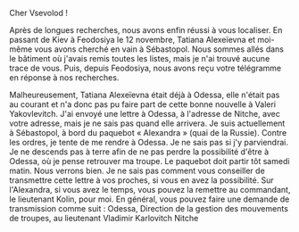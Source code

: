 Cher Vsevolod !

Après de longues recherches, nous avons enfin réussi à vous localiser. En passant de Kiev à Feodosiya le 12 novembre, Tatiana Alexeïevna et moi-même vous avons cherché en vain à Sébastopol. Nous sommes allés dans le bâtiment où j'avais remis toutes les listes, mais je n'ai trouvé aucune trace de vous. Puis, depuis Feodosiya, nous avons reçu votre télégramme en réponse à nos recherches.

Malheureusement, Tatiana Alexeïevna était déjà à Odessa, elle n'était pas au courant et n'a donc pas pu faire part de cette bonne nouvelle à Valeri Yakovlevitch. J'ai envoyé une lettre à Odessa, à l'adresse de Nitche, avec votre adresse, mais je ne sais pas quand elle arrivera.
Je suis actuellement à Sébastopol, à bord du paquebot « Alexandra » (quai de la Russie). Contre les ordres, je tente de me rendre à Odessa. Je ne sais pas si j'y parviendrai. Je ne descends pas à terre afin de ne pas perdre la possibilité d'être à Odessa, où je pense retrouver ma troupe. Le paquebot doit partir tôt samedi matin. Nous verrons bien. Je ne sais pas comment vous conseiller de transmettre cette lettre à vos proches, si vous en avez la possibilité. Sur l'Alexandra, si vous avez le temps, vous pouvez la remettre au commandant, le lieutenant Kolin, pour moi. En général, vous pouvez faire une demande de transmission comme suit : Odessa, Direction de la gestion des mouvements de troupes, au lieutenant Vladimir Karlovitch Nitche
